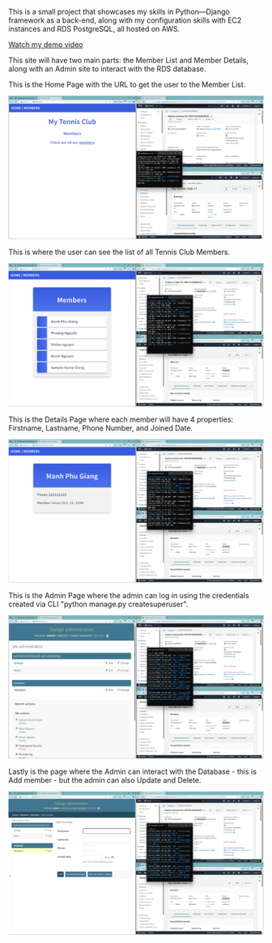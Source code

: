 This is a small project that showcases my skills in Python—Django framework as a back-end, along with my configuration skills with EC2 instances and RDS PostgreSQL, all hosted on AWS.


[Watch my demo video](https://youtu.be/KmABQPCtEow)





This site will have two main parts: the Member List and Member Details, along with an Admin site to interact with the RDS database.



This is the Home Page with the URL to get the user to the Member List.


![My home Page](images/homepage.png)





This is where the user can see the list of all Tennis Club Members.


![Member List](images/memberList.png)





This is the Details Page where each member will have 4 properties: Firstname, Lastname, Phone Number, and Joined Date.


![Member Details](images/memberDetails.png)





This is the Admin Page where the admin can log in using the credentials created via CLI "python manage.py createsuperuser".


![Admin Page](images/admin.png)





Lastly is the page where the Admin can interact with the Database - this is Add member - but the admin can also Update and Delete. 


![Admin Page](images/adminAddUser.png)
